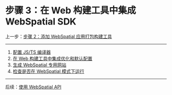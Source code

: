 
# 步骤 3：在 Web 构建工具中集成 WebSpatial SDK


上一步：[步骤 2：添加 WebSpatial 应用打包构建工具](step-2-add-build-tool-for-packaged-webspatial-apps.md)

---

1. [配置 JS/TS 编译器](configure-js-ts-compiler.md)
2. [在 Web 构建工具中集成优化和默认配置](add-optimizations-and-defaults-to-web-build-tools.md)
3. [生成 WebSpatial 专用网站](generate-a-webspatial-specific-website.md)
4. [检查是否在 WebSpatial 模式下运行](check-if-running-in-webspatial-mode.md)

---

后续：[使用 WebSpatial API](../using-the-webspatial-api/README.md)

